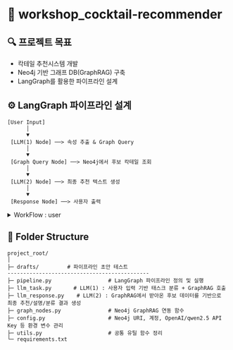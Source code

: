 # 🍹 workshop_cocktail-recommender

## 🔍 프로젝트 목표
- 칵테일 추천시스템 개발
- Neo4j 기반 그래프 DB(GraphRAG) 구축
- LangGraph를 활용한 파이프라인 설계

## ⚙️ LangGraph 파이프라인 설계
```
[User Input] 
      │
      ▼
 [LLM(1) Node] ──> 속성 추출 & Graph Query
      │
      ▼
 [Graph Query Node] ──> Neo4j에서 후보 칵테일 조회
      │
      ▼
 [LLM(2) Node] ──> 최종 추천 텍스트 생성
      │
      ▼
 [Response Node] ──> 사용자 출력
```
<details>
<summary> WorkFlow : user </summary>

1. **사용자 입력**
   - 예: `"달콤하면서 상큼한 칵테일 추천해줘"`

2. **LLM(1) – 의도 해석 & Graph Query 생성**
   - 사용자 질의를 분석하여 속성 추출 (맛, 도수, 재료 등)
   - qwen2.5 모델을 사용하여 사용자 입력(텍스트 + 이미지)을 분석 → 태스크 분류(Recommend / Description / Classification) → GraphRAG에 쿼리 전달
   - GraphRAG 기반 **검색 쿼리 생성**
   - Retrieval 방식 고려:
     - 단순 속성 매칭 (MATCH)
     - 유사도 기반 추천 (embedding + vector search)

3. **GraphRAG – 후보 칵테일 검색**
   - Neo4j에서 속성 기반 칵테일 후보 검색
   - 후보 데이터를 JSON 등 구조화된 형태로 반환

4. **LLM(2) – 최종 추천 생성**
   - 후보 데이터 기반으로 **사용자 맞춤 자연어 추천** 생성
   - 필요 시 후보 순위화 또는 필터링 가능

5. **사용자에게 응답 전달**
   - 최종 추천 결과 출력

</details>

## 📁 Folder Structure
```
project_root/
│
├─ drafts/         # 파이프라인 초안 테스트
---------------------------------------------
├─ pipeline.py                  # LangGraph 파이프라인 정의 및 실행
├─ llm_task.py       # LLM(1) : 사용자 입력 기반 태스크 분류 + GraphRAG 호출
├─ llm_response.py    # LLM(2) : GraphRAG에서 받아온 후보 데이터를 기반으로 최종 추천/설명/분류 결과 생성
├─ graph_nodes.py               # Neo4j GraphRAG 연동 함수
├─ config.py                    # Neo4j URI, 계정, OpenAI/qwen2.5 API Key 등 환경 변수 관리
├─ utils.py                     # 공통 유틸 함수 정리
└─ requirements.txt
```